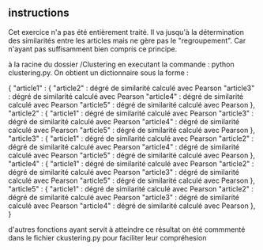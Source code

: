 ## instructions

Cet exercice n'a pas été entièrement traité.
Il va jusqu'à la détermination des similarités entre les articles mais ne gère pas le "regroupement". Car n'ayant pas suffisamment bien compris ce principe.

à la racine du dossier /Clustering en executant la commande : python clustering.py. On obtient un dictionnaire sous la forme :

{
  "article1" : {
    "article2" : dégré de similarité calculé avec Pearson
    "article3" : dégré de similarité calculé avec Pearson
    "article4" : dégré de similarité calculé avec Pearson
    "article5" : dégré de similarité calculé avec Pearson
  },
  "article2" : {
    "article1" : dégré de similarité calculé avec Pearson
    "article3" : dégré de similarité calculé avec Pearson
    "article4" : dégré de similarité calculé avec Pearson
    "article5" : dégré de similarité calculé avec Pearson
  },
  "article3" : {
    "article1" : dégré de similarité calculé avec Pearson
    "article2" : dégré de similarité calculé avec Pearson
    "article4" : dégré de similarité calculé avec Pearson
    "article5" : dégré de similarité calculé avec Pearson
  },
  "article4" : {
    "article1" : dégré de similarité calculé avec Pearson
    "article2" : dégré de similarité calculé avec Pearson
    "article3" : dégré de similarité calculé avec Pearson
    "article5" : dégré de similarité calculé avec Pearson
  },
  "article5" : {
    "article1" : dégré de similarité calculé avec Pearson
    "article2" : dégré de similarité calculé avec Pearson
    "article3" : dégré de similarité calculé avec Pearson
    "article4" : dégré de similarité calculé avec Pearson
  },
}

d'autres fonctions ayant servit à atteindre ce résultat on été commmenté dans le fichier ckustering.py pour faciliter leur compréhesion